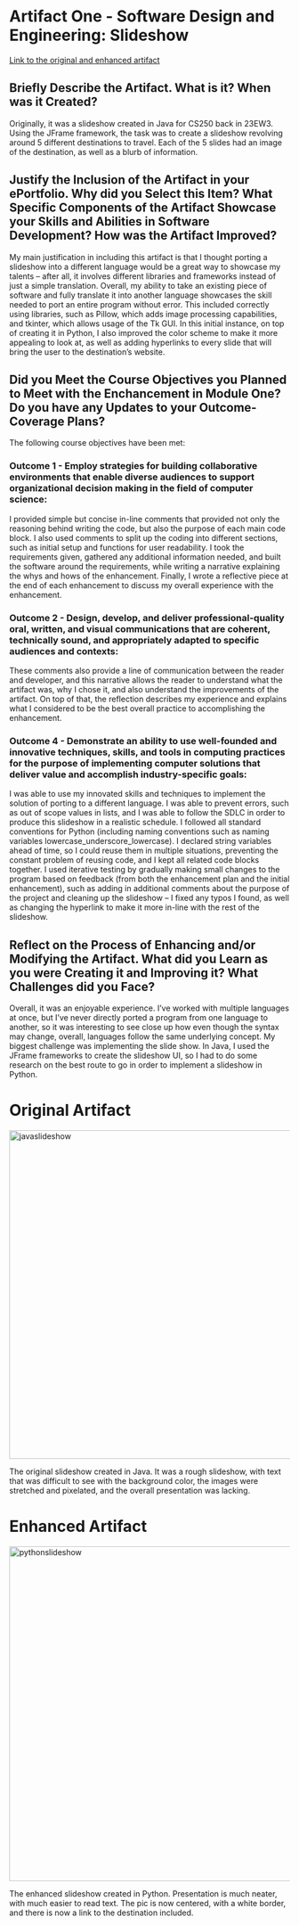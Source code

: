 # Artifact One - Software Design and Engineering: Slideshow
[Link to the original and enhanced artifact](https://github.com/marcgregor/marcgregor.github.io/tree/main/Artifact%20One%20-%20Slideshow)

## Briefly Describe the Artifact. What is it? When was it Created?
Originally, it was a slideshow created in Java for CS250 back in 23EW3. Using the JFrame framework, the task was to create a slideshow revolving around 5 different destinations to travel. Each of the 5 slides had an image of the destination, as well as a blurb of information. 
## Justify the Inclusion of the Artifact in your ePortfolio. Why did you Select this Item? What Specific Components of the Artifact Showcase your Skills and Abilities in Software Development? How was the Artifact Improved?
My main justification in including this artifact is that I thought porting a slideshow into a different language would be a great way to showcase my talents – after all, it involves different libraries and frameworks instead of just a simple translation. Overall, my ability to take an existing piece of software and fully translate it into another language showcases the skill needed to port an entire program without error. This included correctly using libraries, such as Pillow, which adds image processing capabilities, and tkinter, which allows usage of the Tk GUI. In this initial instance, on top of creating it in Python, I also improved the color scheme to make it more appealing to look at, as well as adding hyperlinks to every slide that will bring the user to the destination’s website.
## Did you Meet the Course Objectives you Planned to Meet with the Enchancement in Module One? Do you have any Updates to your Outcome-Coverage Plans?
The following course objectives have been met:

### Outcome 1 - Employ strategies for building collaborative environments that enable diverse audiences to support organizational decision making in the field of computer science: 
I provided simple but concise in-line comments that provided not only the reasoning behind writing the code, but also the purpose of each main code block. I also used comments to split up the coding into different sections, such as initial setup and functions for user readability. I took the requirements given, gathered any additional information needed, and built the software around the requirements, while writing a narrative explaining the whys and hows of the enhancement. Finally, I wrote a reflective piece at the end of each enhancement to discuss my overall experience with the enhancement.
### Outcome 2 - Design, develop, and deliver professional-quality oral, written, and visual communications that are coherent, technically sound, and appropriately adapted to specific audiences and contexts:
These comments also provide a line of communication between the reader and developer, and this narrative allows the reader to understand what the artifact was, why I chose it, and also understand the improvements of the artifact. On top of that, the reflection describes my experience and explains what I considered to be the best overall practice to accomplishing the enhancement.
### Outcome 4 - Demonstrate an ability to use well-founded and innovative techniques, skills, and tools in computing practices for the purpose of implementing computer solutions that deliver value and accomplish industry-specific goals:
I was able to use my innovated skills and techniques to implement the solution of porting to a different language. I was able to prevent errors, such as out of scope values in lists, and I was able to follow the SDLC in order to produce this slideshow in a realistic schedule. I followed all standard conventions for Python (including naming conventions such as naming variables lowercase_underscore_lowercase). I declared string variables ahead of time, so I could reuse them in multiple situations, preventing the constant problem of reusing code, and I kept all related code blocks together. I used iterative testing by gradually making small changes to the program based on feedback (from both the enhancement plan and the initial enhancement), such as adding in additional comments about the purpose of the project and cleaning up the slideshow – I fixed any typos I found, as well as changing the hyperlink to make it more in-line with the rest of the slideshow.
## Reflect on the Process of Enhancing and/or Modifying the Artifact. What did you Learn as you were Creating it and Improving it? What Challenges did you Face?
Overall, it was an enjoyable experience. I’ve worked with multiple languages at once, but I’ve never directly ported a program from one language to another, so it was interesting to see close up how even though the syntax may change, overall, languages follow the same underlying concept. My biggest challenge was implementing the slide show. In Java, I used the JFrame frameworks to create the slideshow UI, so I had to do some research on the best route to go in order to implement a slideshow in Python.

# Original Artifact
<img width="590" alt="javaslideshow" src="https://github.com/marcgregor/marcgregor.github.io/assets/120348789/7730ef26-bb8a-4457-8890-ec40055edb51">

The original slideshow created in Java. It was a rough slideshow, with text that was difficult to see with the background color, the images were stretched and pixelated, and the overall presentation was lacking.

# Enhanced Artifact
<img width="601" alt="pythonslideshow" src="https://github.com/marcgregor/marcgregor.github.io/assets/120348789/88f463e0-d1e7-4713-968d-961fad8772d9">

The enhanced slideshow created in Python. Presentation is much neater, with much easier to read text. The pic is now centered, with a white border, and there is now a link to the destination included.
